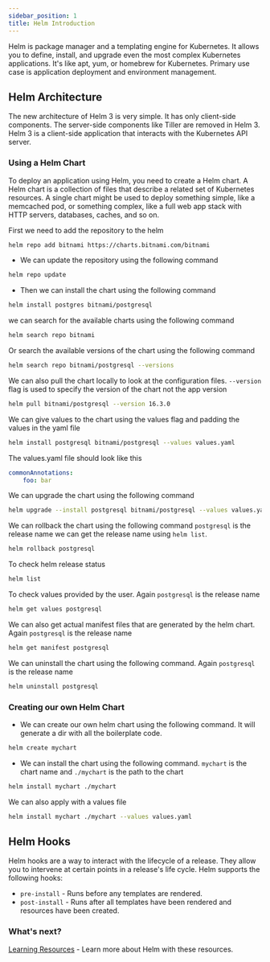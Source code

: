 ```yaml
---
sidebar_position: 1
title: Helm Introduction
---
```


Helm is package manager and a templating engine for Kubernetes. It allows you to define, install, and upgrade even the most complex Kubernetes applications. It's like apt, yum, or homebrew for Kubernetes. Primary use case is application deployment and environment management. 

## Helm Architecture

The new architecture of Helm 3 is very simple. It has only client-side components. The server-side components like Tiller are removed in Helm 3. Helm 3 is a client-side application that interacts with the Kubernetes API server.

### Using a Helm Chart

To deploy an application using Helm, you need to create a Helm chart. A Helm chart is a collection of files that describe a related set of Kubernetes resources. A single chart might be used to deploy something simple, like a memcached pod, or something complex, like a full web app stack with HTTP servers, databases, caches, and so on.

First we need to add the repository to the helm

```bash
helm repo add bitnami https://charts.bitnami.com/bitnami
```

- We can update the repository using the following command

```bash
helm repo update
```

- Then we can install the chart using the following command

```bash
helm install postgres bitnami/postgresql
```

we can search for the available charts using the following command

```bash
helm search repo bitnami
```

Or search the available versions of the chart using the following command

```bash
helm search repo bitnami/postgresql --versions
```

We can also pull the chart locally to look at the configuration files. `--version` flag is used to specify the version of the chart not the app version

```bash
helm pull bitnami/postgresql --version 16.3.0
```

We can give values to the chart using the values flag and padding the values in the yaml file

```bash
helm install postgresql bitnami/postgresql --values values.yaml
```

The values.yaml file should look like this

```yaml
commonAnnotations:
    foo: bar
```

We can upgrade the chart using the following command

```bash
helm upgrade --install postgresql bitnami/postgresql --values values.yaml --version=16.4.0 --namespace=my-namespace
```

We can rollback the chart using the following command `postgresql` is the release name we can get the release name using `helm list`.

```bash
helm rollback postgresql
```

To check helm release status

```bash
helm list
```

To check values provided by the user. Again `postgresql` is the release name

```bash
helm get values postgresql
```

We can also get actual manifest files that are generated by the helm chart. Again `postgresql` is the release name

```bash
helm get manifest postgresql
```

We can uninstall the chart using the following command. Again `postgresql` is the release name

```bash
helm uninstall postgresql
```

### Creating our own Helm Chart

- We can create our own helm chart using the following command. It will generate a dir with all the boilerplate code.

```bash
helm create mychart
```

- We can install the chart using the following command. `mychart` is the chart name and `./mychart` is the path to the chart

```bash
helm install mychart ./mychart
```

We can also apply with a values file

```bash
helm install mychart ./mychart --values values.yaml
```

## Helm Hooks

Helm hooks are a way to interact with the lifecycle of a release. They allow you to intervene at certain points in a release's life cycle. Helm supports the following hooks:

- `pre-install` - Runs before any templates are rendered.
- `post-install` - Runs after all templates have been rendered and resources have been created.

### What's next?

[Learning Resources](./learning-resources.md) - Learn more about Helm with these resources.